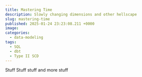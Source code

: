 ```yaml
---
title: Mastering Time
description: Slowly changing dimensions and other hellscape
slug: mastering-time
published: 2025-01-24 23:23:08.211 +0000
image:
categories:
  - data-modeling
tags:
  - SQL
  - dbt
  - Type II SCD
---
```



Stuff Stuff stuff and more stuff